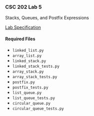 ### CSC 202 Lab 5
Stacks, Queues, and Postfix Expressions

[Lab Specification](https://www.brinckerhoff.org/clements/2174-csc202/Labs/lab5.html)

#### Required Files
* `linked_list.py`
* `array_list.py`
* `linked_stack.py`
* `linked_stack_tests.py`
* `array_stack.py`
* `array_stack_tests.py`
* `postfix.py`
* `postfix_tests.py`
* `list_queue.py`
* `list_queue_tests.py`
* `circular_queue.py`
* `circular_queue_tests.py`
